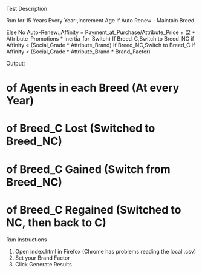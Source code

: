 Test Description

Run for 15 Years
Every Year:,Increment Age
If Auto Renew - Maintain Breed

Else No Auto-Renew:,Affinity = Payment_at_Purchase/Attribute_Price + (2 * Attribute_Promotions * Inertia_for_Switch)
If Breed_C,Switch to Breed_NC if Affinity < (Social_Grade * Attribute_Brand)
If Breed_NC,Switch to Breed_C if Affinity < (Social_Grade * Attribute_Brand * Brand_Factor)

Output:
# of Agents in each Breed (At every Year)
# of Breed_C Lost (Switched to Breed_NC)
# of Breed_C Gained (Switch from Breed_NC)
# of Breed_C Regained (Switched to NC, then back to C)


Run Instructions

1. Open index.html in Firefox (Chrome has problems reading the local .csv)
2. Set your Brand Factor
3. Click Generate Results
